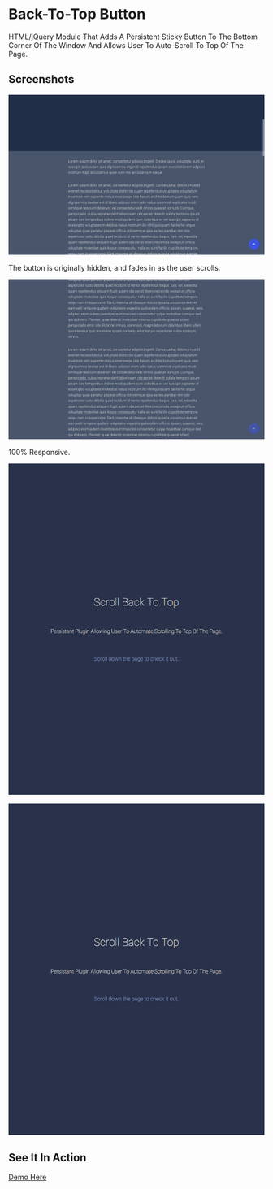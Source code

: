 Back-To-Top Button
==================

HTML/jQuery Module That Adds A Persistent Sticky Button To The Bottom Corner Of The Window And Allows User To Auto-Scroll To Top Of The Page.

Screenshots
----------------

![alt text](https://raw.githubusercontent.com/mattdanielbrown/back-to-top/master/_docs/ScreenShot1.png "Back-To-Top Screenshot 1")

The button is originally hidden, and fades in as the user scrolls.

![alt text](https://raw.githubusercontent.com/mattdanielbrown/back-to-top/master/_docs/ScreenShot2.png "Back-To-Top Screenshot 2")

100% Responsive.

![alt text](https://raw.githubusercontent.com/mattdanielbrown/back-to-top/master/_docs/backtotop-mobile1.png "Back-To-Top Screenshot 3 (mobile size)")

![alt text](https://raw.githubusercontent.com/mattdanielbrown/back-to-top/master/_docs/backtotop-mobile2.png "Back-To-Top Screenshot 4 (mobile size 2)")

See It In Action
----------------

[Demo Here](https://matthewdanielbrown.com/dev/demo/back-to-top)

